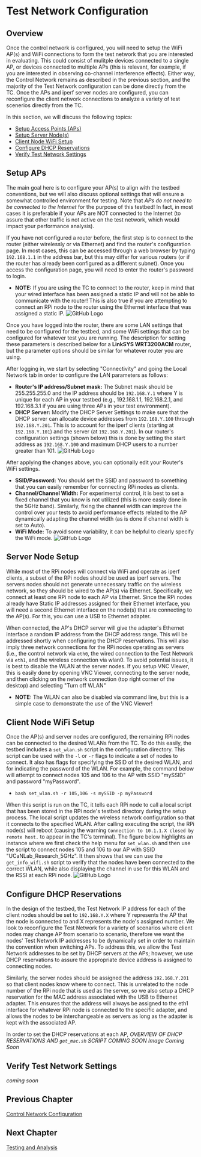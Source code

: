 # Test Network Configuration
## Overview
Once the control network is configured, you will need to setup the WiFi AP(s) and WiFi connections to form the test network that you are interested in evaluating. This could consist of mulitple devices connected to a single AP, or devices connected to multiple APs (this is relevant, for example, if you are interested in observing co-channel interference effects). Either way, the Control Network remains as described in the previous section, and the majority of the Test Network configuration can be done directly from the TC. Once the APs and iperf server nodes are configured, you can reconfigure the client network connections to analyze a variety of test scenerios directly from the TC.

In this section, we will discuss the following topics:
* [Setup Access Points (APs)](https://github.com/UCaNLabUMB/Testbed_Controller/blob/main/Documentation/Config_Test_Net.md#setup-aps)
* [Setup Server Node(s)](https://github.com/UCaNLabUMB/Testbed_Controller/blob/main/Documentation/Config_Test_Net.md#server-node-setup)
* [Client Node WiFi Setup](https://github.com/UCaNLabUMB/Testbed_Controller/blob/main/Documentation/Config_Test_Net.md#client-node-wifi-setup)
* [Configure DHCP Reservations](https://github.com/UCaNLabUMB/Testbed_Controller/blob/main/Documentation/Config_Test_Net.md#configure-dhcp-reservations)
* [Verify Test Network Settings](https://github.com/UCaNLabUMB/Testbed_Controller/blob/main/Documentation/Config_Test_Net.md#verify-test-network-settings)


## Setup APs
The main goal here is to configure your AP(s) to align with the testbed conventions, but we will also discuss optional settings that will ensure a somewhat controlled environment for testing. Note that _APs do not need to be connected to the Internet_ for the purpose of this testbed! In fact, in most cases it is preferable if your APs are NOT connected to the Internet (to assure that other traffic is not active on the test network, which would impact your performance analysis).

If you have not configured a router before, the first step is to connect to the router (either wirelessly or via Ethernet) and find the router's configuration page. In most cases, this can be accessed through a web browser by typing `192.168.1.1` in the address bar, but this may differ for various routers (or if the router has already been configured as a different subnet). Once you access the configuration page, you will need to enter the router's password to login. 
* **NOTE:** If you are using the TC to connect to the router, keep in mind that your wired interface has been assigned a static IP and will not be able to communicate with the router! This is also true if you are attempting to connect an RPi node to the router using the Ethernet interface that was assigned a static IP.
![GitHub Logo](Images/wlan_login.png)

Once you have logged into the router, there are some LAN settings that need to be configured for the testbed, and some WiFi settings that can be configured for whatever test you are running. The description for setting these parameters is described below for a **LinkSYS WRT3200ACM** router, but the parameter options should be similar for whatever router you are using.

After logging in, we start by selecting "Connectivity" and going the Local Network tab in order to configure the LAN parameters as follows:
* **Router's IP address/Subnet mask:** The Subnet mask should be 255.255.255.0 and the IP address should be `192.168.Y.1` where Y is unique for each AP in your testbed (e.g., 192.168.1.1, 192.168.2.1, and 192.168.3.1 if you are using three APs in your test environment).
* **DHCP Server:** Modify the DHCP Server Settings to make sure that the DHCP server can allocate device addresses from `192.168.Y.100` through `192.168.Y.201`. This is to account for the iperf clients (starting at `192.168.Y.101`) and the server (at `192.168.Y.201`). In our router's configuration settings (shown below) this is done by setting the start address as `192.168.Y.100` and maximum DHCP users to a number greater than 101.
![GitHub Logo](Images/wlan_LAN_settings.png)

After applying the changes above, you can optionally edit your Router's WiFi settings.
* **SSID/Password:** You should set the SSID and password to something that you can easily remember for connecting RPi nodes as clients.
* **Channel/Channel Width:** For experimental control, it is best to set a fixed channel that you know is not utilized (this is more easily done in the 5GHz band). Similarly, fixing the channel width can improve the control over your tests to avoid performance effects related to the AP dynamically adapting the channel width (as is done if channel width is set to Auto).
* **WiFi Mode:** To avoid some variability, it can be helpful to clearly specify the WiFi mode.
![GitHub Logo](Images/wlan_wifi_settings.png)



## Server Node Setup
While most of the RPi nodes will connect via WiFi and operate as iperf clients, a subset of the RPi nodes should be used as iperf servers. The servers nodes should not generate unnecessary traffic on the wireless network, so they should be wired to the AP(s) via Ethernet. Specifically, we connect at least one RPi node to each AP via Ethernet. Since the RPi nodes already have Static IP addresses assigned for their Ethernet interface, you will need a second Ethernet interface on the node(s) that are connecting to the AP(s). For this, you can use a USB to Ethernet adapter. 

When connected, the AP's DHCP server will give the adapter's Ethernet interface a random IP address from the DHCP address range. This will be addressed shortly when configuring the DHCP reservations. This will also imply three network connections for the RPi nodes operating as servers (i.e., the control network via `eth0`, the wired connection to the Test Network via `eth1`, and the wireless connection via wlan0. To avoid potential issues, it is best to disable the WLAN at the server nodes. If you setup VNC Viewer, this is easily done by opening VNC Viewer, connecting to the server node, and then clicking on the network connection (top right corner of the desktop) and selecting "Turn off WLAN"
* **NOTE:** The WLAN can also be disabled via command line, but this is a simple case to demonstrate the use of the VNC Viewer!


## Client Node WiFi Setup
Once the AP(s) and server nodes are configured, the remaining RPi nodes can be connected to the desired WLANs from the TC. To do this easily, the testbed includes a `set_wlan.sh` script in the configuration directory. This script can be used with the `-l` or `-r` flags to indicate a set of nodes to connect. It also has flags for specifying the SSID of the desired WLAN, and for indicating the password of the WLAN. For example, the command below will attempt to connect nodes 105 and 106 to the AP with SSID "mySSID" and password "myPassword".
* `bash set_wlan.sh -r 105,106 -s mySSID -p myPassword`

When this script is run on the TC, it tells each RPi node to call a local script that has been stored in the RPi node's testbed directory during the setup process. The local script updates the wireless network configuration so that it connects to the specified WLAN. After calling executing the script, the RPi node(s) will reboot (causing the warning `Connection to 10.1.1.X closed by remote host.` to appear in the TC's terminal). The figure below highlights an instance where we first check the help menu for `set_wlan.sh` and then use the script to connect nodes 105 and 106 to our AP with SSID "UCaNLab_Research_5GHz". It then shows that we can use the `get_info_wifi.sh` script to verify that the nodes have been connected to the correct WLAN, while also displaying the channel in use for this WLAN and the RSSI at each RPi node.
![GitHub Logo](Images/set_wlan.png)



## Configure DHCP Reservations
In the design of the testbed, the Test Network IP address for each of the client nodes should be set to `192.168.Y.X` where Y represents the AP that the node is connected to and X represents the node's assigned number. We look to reconfigure the Test Network for a variety of scenarios where client nodes may change AP from scenario to scenario, therefore we want the nodes' Test Network IP addresses to be dynamically set in order to maintain the convention when switching APs. To address this, we allow the Test Network addresses to be set by DHCP servers at the APs; however, we use DHCP reservations to assure the appropriate device address is assigned to connecting nodes. 

Similarly, the server nodes should be assigned the address `192.168.Y.201` so that client nodes know where to connect. This is unrelated to the node number of the RPi node that is used as the server, so we also setup a DHCP reservation for the MAC address associated with the USB to Ethernet adapter. This ensures that the address will always be assigned to the eth1 interface for whatever RPi node is connected to the specific adapter, and allows the nodes to be interchangeable as servers as long as the adapter is kept with the associated AP.

In order to set the DHCP reservations at each AP, _OVERVIEW OF DHCP RESERVATIONS AND `get_mac.sh` SCRIPT COMING SOON_
_Image Coming Soon_



## Verify Test Network Settings
_coming soon_


## Previous Chapter
[Control Network Configuration](https://github.com/UCaNLabUMB/Testbed_Controller/blob/main/Documentation/Config_Control_Net.md)

## Next Chapter
[Testing and Analysis](https://github.com/UCaNLabUMB/Testbed_Controller/blob/main/Documentation/Testing.md)